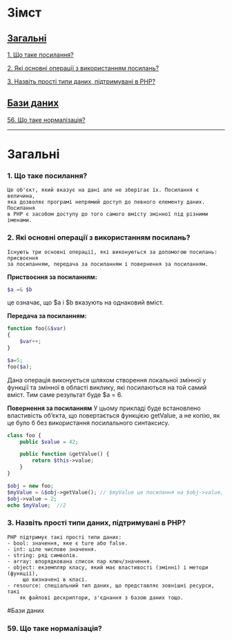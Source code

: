 # Зімст

## [Загальні](#загальні)

[1. Що таке посилання?](#що-таке-посилання)

[2. Які основні операції з використанням посилань?](#2-які-основні-операції-з-використанням-посилань)

[3. Назвіть прості типи даних, підтримувані в РНР?](#назвіть-прості-типи-даних-підтримувані-в-рнр)

## [Бази даних](#бази-даних)

[56. Що таке нормалізація?](#що-таке-нормалізація)

---

# Загальні

### **1. Що таке посилання?**

    Це об'єкт, який вказує на дані але не зберігає їх. Посилання є величина,
    яка дозволяє програмі непрямий доступ до певного елементу даних. Посилання
    в PHP є засобом доступу до того самого вмісту змінної під різними іменами.

### **2. Які основні операції з використанням посилань?**

    Існують три основні операції, які виконуються за допомогою посилань: присвоєння
    за посиланням, передача за посиланням і повернення за посиланням.

**Приствоєння за посиланням:**
```php
$a =& $b
```
це означає, що \$a і $b вказують на однаковий вміст.

**Передача за посиланням:**
```php
function foo(&$var)
{
    $var++;
}

$a=5;
foo($a);
```
Дана операція виконується шляхом створення локальної змінної у функції та змінної в області виклику, які посилаються на той самий вміст. Тим саме результат буде \$a = 6.

**Повернення за посиланням**
У цьому прикладі буде встановлено властивість об’єкта, що повертається функцією getValue, а не копію, як це було б без використання посилального синтаксису.
```php
class foo {
    public $value = 42;

    public function &getValue() {
        return $this->value;
    }
}

$obj = new foo;
$myValue = &$obj->getValue(); // $myValue це посилання на $obj->value, що дорівнює 42.
$obj->value = 2;
echo $myValue;  //2
```
### **3. Назвіть прості типи даних, підтримувані в РНР?**
    PHP підтримує такі прості типи даних:
    - bool: значення, яке є ture або false.
    - int: ціле числове значення.
    - string: ряд символів.
    - array: впорядкована список пар ключ/значення.
    - object: eкземпляр класу, який має властивості (змінні) і методи (функції),
         що визначені в класі.
    - resource: cпеціальний тип даних, що представляє зовнішні ресурси, такі 
        як файлові дескриптори, з'єднання з базою даних тощо.

#Бази даних
### **59. Що таке нормалізація?**
